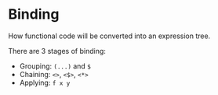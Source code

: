 # Binding
How functional code will be converted into an expression tree.

There are 3 stages of binding:
- Grouping: `(...)` and `$`
- Chaining: `<>`, `<$>`, `<*>`
- Applying: `f x y`